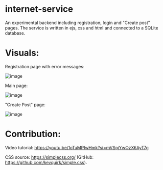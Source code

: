 # internet-service

An experimental backend including registration, login and "Create post" pages. The service is written in ejs, css and html and connected to a SQLite database.

# Visuals:
Registration page with error messages:

![image](https://github.com/user-attachments/assets/de0d6b0e-4547-44d6-bc0d-6ac4f06a7363)

Main page:

![image](https://github.com/user-attachments/assets/590c91bc-1177-424d-9a09-03fcc0000d91)

"Create Post" page:

![image](https://github.com/user-attachments/assets/d0dd2dcc-cd09-409a-b203-994e80747ac0)

# Contribution:

Video tutorial: https://youtu.be/1oTuMPIwHmk?si=mVSpjYwOzX6AyT7g

CSS source: https://simplecss.org/ (GitHub: https://github.com/kevquirk/simple.css).

